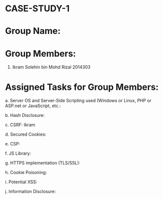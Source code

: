 # CASE-STUDY-1

# Group Name:

# Group Members:
1. Ikram Solehin bin Mohd Rizal 2014303

# Assigned Tasks for Group Members:
a. Server OS and Server-Side Scripting used (Windows or Linux, PHP or ASP.net or JavaScript, etc.:

b. Hash Disclosure: 

c. CSRF: Ikram

d. Secured Cookies: 

e. CSP: 

f. JS Library: 

g. HTTPS implementation (TLS/SSL): 

h. Cookie Poisoning:

i. Potential XSS: 

j. Information Disclosure: 


